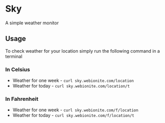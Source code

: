 # Sky

A simple weather monitor

## Usage

To check weather for your location simply run the following command in a terminal

### In Celsius
+ Weather for one week - `curl sky.webionite.com/location`
+ Weather for today - `curl sky.webionite.com/location/t`

### In Fahrenheit
+ Weather for one week - `curl sky.webionite.com/f/location`
+ Weather for today - `curl sky.webionite.com/f/location/t`
